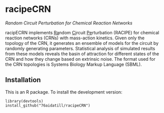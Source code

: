 # racipeCRN

*Random Circuit Perturbation for Chemical Reaction Networks*

racipECRN implements <ins>Ra</ins>ndom <ins>Ci</ins>rcuit <ins>Pe</ins>rturbation (RACIPE) for chemical reaction networks (CRNs) with mass-action kinetics. Given only the topology of the CRN, it generates an ensemble of models for the circuit by randomly generating parameters. Statistical analysis of simulated results from these models reveals the basin of attraction for different states of the CRN and how they change based on extrinsic noise. The format used for the CRN topologies is Systems Biology Markup Language (SBML).

## Installation ##
This is an R package. To install the development version:

```
library(devtools)
install_github("76aidatill/racipeCRN")
```
